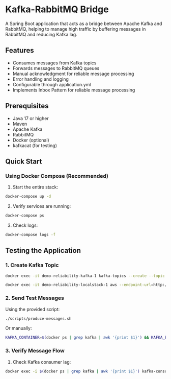 # Kafka-RabbitMQ Bridge

A Spring Boot application that acts as a bridge between Apache Kafka and RabbitMQ, helping to manage high traffic by buffering messages in RabbitMQ and reducing Kafka lag.

## Features

- Consumes messages from Kafka topics
- Forwards messages to RabbitMQ queues
- Manual acknowledgment for reliable message processing
- Error handling and logging
- Configurable through application.yml
- Implements Inbox Pattern for reliable message processing

## Prerequisites

- Java 17 or higher
- Maven
- Apache Kafka
- RabbitMQ
- Docker (optional)
- kafkacat (for testing)

## Quick Start

### Using Docker Compose (Recommended)

1. Start the entire stack:
```bash
docker-compose up -d
```

2. Verify services are running:
```bash
docker-compose ps
```

3. Check logs:
```bash
docker-compose logs -f
```
## Testing the Application

### 1. Create Kafka Topic

```bash
docker exec -it demo-reliability-kafka-1 kafka-topics --create --topic input-topic --bootstrap-server localhost:9092 --partitions 1 --replication-factor 1
```

```bash
docker exec -it demo-reliability-localstack-1 aws --endpoint-url=http://localhost:4566 sqs create-queue --queue-name output-queue --region us-east-1
```

### 2. Send Test Messages

Using the provided script:
```bash
./scripts/produce-messages.sh
```

Or manually:
```bash
KAFKA_CONTAINER=$(docker ps | grep kafka | awk '{print $1}') && KAFKA_BOOTSTRAP_SERVERS="localhost:9092" && TOPIC="input-topic" && message='{"id":"test-1","content":"test message","source":"test","timestamp":1234567890}' && echo "$message" | docker exec -i $KAFKA_CONTAINER kafka-console-producer --bootstrap-server $KAFKA_BOOTSTRAP_SERVERS --topic $TOPIC
```

### 3. Verify Message Flow

1. Check Kafka consumer lag:
```bash
docker exec -i $(docker ps | grep kafka | awk '{print $1}') kafka-consumer-groups --bootstrap-server localhost:9092 --describe --group kafka-sqs-bridge-group
```